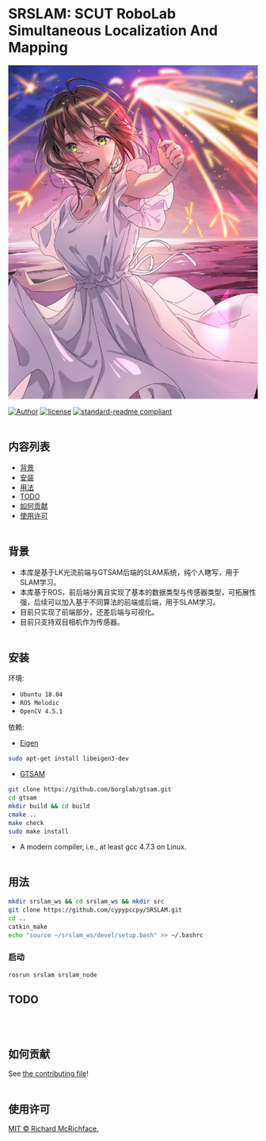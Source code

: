 # SRSLAM: SCUT RoboLab Simultaneous Localization And Mapping

![Image text](img-folder/91426772_p0_master1200.jpg)

[![Author](https://img.shields.io/badge/Author-cypypccpy-blue.svg "Author")](https://github.com/cypypccpy "Author")
[![license](https://img.shields.io/github/license/:user/:repo.svg)](LICENSE)
[![standard-readme compliant](https://img.shields.io/badge/readme%20style-standard-brightgreen.svg?style=flat-square)](https://github.com/RichardLitt/standard-readme)
<br></br>

## 内容列表

- [背景](#背景)
- [安装](#安装)
- [用法](#用法)
- [TODO](#TODO)
- [如何贡献](#如何贡献)
- [使用许可](#使用许可)
<br></br>

## 背景

- 本库是基于LK光流前端与GTSAM后端的SLAM系统，纯个人瞎写，用于SLAM学习。
- 本库基于ROS，前后端分离且实现了基本的数据类型与传感器类型，可拓展性强，后续可以加入基于不同算法的前端或后端，用于SLAM学习。
- 目前只实现了前端部分，还差后端与可视化。
- 目前只支持双目相机作为传感器。
<br></br>

## 安装

环境:

- `Ubuntu 18.04`
- `ROS Melodic`
- `OpenCV 4.5.1`

依赖:

- [Eigen](http://www.boost.org/users/download/)
```bash
sudo apt-get install libeigen3-dev
```
- [GTSAM](http://www.cmake.org/cmake/resources/software.html)
```bash
git clone https://github.com/borglab/gtsam.git
cd gtsam
mkdir build && cd build
cmake ..
make check
sudo make install
```
- A modern compiler, i.e., at least gcc 4.7.3 on Linux.
<br></br>

## 用法

```bash
mkdir srslam_ws && cd srslam_ws && mkdir src
git clone https://github.com/cypypccpy/SRSLAM.git
cd ..
catkin_make
echo "source ~/srslam_ws/devel/setup.bash" >> ~/.bashrc
```

### 启动
```bash
rosrun srslam srslam_node
```

## TODO

<br></br>

## 如何贡献

See [the contributing file](CONTRIBUTING.md)!
<br></br>

## 使用许可

[MIT © Richard McRichface.](../LICENSE)

